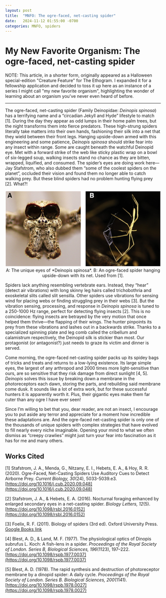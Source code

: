 ```yaml
---
layout: post
title:  "MNFO: The ogre-faced, net-casting spider"
date:   2024-11-12 01:55:00 -0700
categories: MNFO, spiders
---
```


# My New Favorite Organism: The ogre-faced, net-casting spider

NOTE: This article, in a shorter form, originally appeared as a Halloween special-edition "Creature Feature" for The Ethogram. I expanded it for a fellowship application and decided to toss it up here as an instance of a series I might call "my new favorite organism", highlighting the wonder of learning about an organism you've never even heard of before.

---

The ogre-faced, net-casting spider (Family Deinopidae: *Deinopis spinosa*) has a terrifying name and a “circadian Jekyll and Hyde” lifestyle to match [1]. During the day they appear as odd lumps in their home palm trees, but the night transforms them into fierce predators. These high-strung spiders literally take matters into their own hands, fashioning their silk into a net that they wield between their front legs. Hanging upside-down armed with this engineering and some patience, *Deinopis spinosa* should strike fear into any insect within range. Some are caught beneath the watchful Deinopid eye. Met with a forward strike of the web like sticky plastic wrap on a bowl of six-legged soup, walking insects stand no chance as they are bitten, wrapped, liquified, and consumed. The spider’s eyes are doing work here—Jay Stafstrom, who also dubbed them “some of the coolest spiders on the planet”, occluded their vision and found them no longer able to catch walking prey. But these blind spiders had no problem hunting flying prey [2]. What?!

<div style="text-align: center;">
<img src="/images/deinopis.png" alt="deinopis" width="800"/>
<br>
A: The unique eyes of *Deinopis spinosa*. B: An ogre-faced spider hanging upside-down with its net. Used from [1].
</div>

Spiders lack anything resembling vertebrate ears. Instead, they “hear” (detect air vibrations) with long skinny leg hairs called trichobothria and exoskeletal slits called slit sensilla. Other spiders use vibrations for sensing wind for placing webs or finding struggling prey in their webs [3]. But the vibration sensing, processing, and response in *Deinopis spinosa* is tuned to a 250-1000 Hz range, perfect for detecting flying insects [2]. This is no coincidence: flying insects are betrayed by the very motion that once helped them thrive—the flapping of their wings. The hunter pinpoints its prey from these vibrations and lashes out in a backwards strike. Thanks to a specialized spinning plate and leg comb called the cribellum and calamistrum respectively, the Deinopid silk is stickier than most. Our protagonist (or antagonist?) just needs to graze its victim and dinner is served.

Come morning, the ogre-faced net-casting spider packs up its spidey bags of tricks and treats and returns to a low-lying existence. Its large simple eyes, the largest of any arthropod and 2000 times more light-sensitive than ours, are so sensitive that they risk damage from direct sunlight [4, 5]. *Deinopis* solves this issue by breaking down a membrane in the photoreceptors each dawn, storing the parts, and rebuilding said membrane come dusk. It sounds like a lot of extra work, but for these successful hunters it is apparently worth it. Plus, their gigantic eyes make them far cuter than any ogre I have ever seen!

Since I’m willing to bet that you, dear reader, are not an insect, I encourage you to put aside any terror and appreciate for a moment how incredible these adaptations are. And the ogre-faced net-casting spider is only one of the thousands of unique spiders with complex strategies that have evolved to fill nearly every niche imaginable. Opening your mind to what we often dismiss as “creepy crawlies” might just turn your fear into fascination as it has for me and many others.


## Works Cited
[1] Stafstrom, J. A., Menda, G., Nitzany, E. I., Hebets, E. A., & Hoy, R. R. (2020). Ogre-Faced, Net-Casting Spiders Use Auditory Cues to Detect Airborne Prey. *Current Biology, 30*(24), 5033-5039.e3. [https://doi.org/10.1016/j.cub.2020.09.048](https://doi.org/10.1016/j.cub.2020.09.048)

[2] Stafstrom, J. A., & Hebets, E. A. (2016). Nocturnal foraging enhanced by enlarged secondary eyes in a net-casting spider. *Biology Letters, 12*(5). [https://doi.org/10.1098/rsbl.2016.0152](https://doi.org/10.1098/rsbl.2016.0152)

[3] Foelix, R. F. (2011). Biology of spiders (3rd ed). Oxford University Press. [Google Books link](https://www.google.com/books/edition/Biology_of_Spiders/fLKZtBJBjqMC?hl=en)

[4] Blest, A. D., & Land, M. F. (1977). The physiological optics of Dinopis subrufus L. Koch: A fish-lens in a spider. *Proceedings of the Royal Society of London. Series B, Biological Sciences, 196*(1123), 197–222. [https://doi.org/10.1098/rspb.1977.0037](https://doi.org/10.1098/rspb.1977.0037)

[5] Blest, A. D. (1978). The rapid synthesis and destruction of photoreceptor membrane by a dinopid spider: A daily cycle. *Proceedings of the Royal Society of London. Series B. Biological Sciences, 200*(1141). [https://doi.org/10.1098/rspb.1978.0027](https://doi.org/10.1098/rspb.1978.0027)
